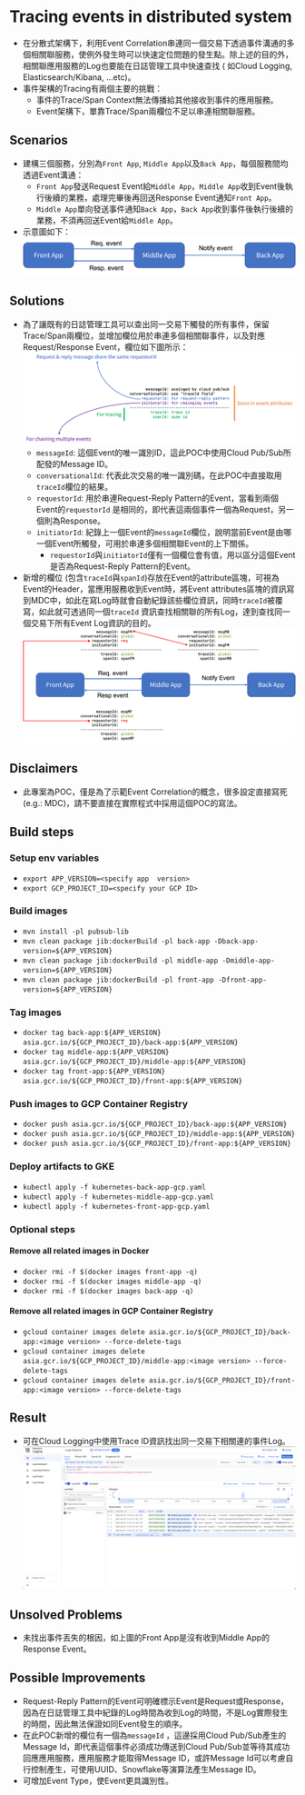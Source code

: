 # Tracing events in distributed system

- 在分散式架構下，利用Event
  Correlation串連同一個交易下透過事件溝通的多個相關聯服務，使例外發生時可以快速定位問題的發生點。除上述的目的外，相關聯應用服務的Log也要能在日誌管理工具中快速查找 (
  如Cloud Logging, Elasticsearch/Kibana, ...etc)。
- 事件架構的Tracing有兩個主要的挑戰：
    - 事件的Trace/Span Context無法傳播給其他接收到事件的應用服務。
    - Event架構下，單靠Trace/Span兩欄位不足以串連相關聯服務。

## Scenarios

- 建構三個服務，分別為`Front App`, `Middle App`以及`Back App`，每個服務間均透過Event溝通：
    - `Front App`發送Request Event給`Middle App`，`Middle App`收到Event後執行後續的業務，處理完畢後再回送Response
      Event通知`Front App`。
    - `Middle App`單向發送事件通知`Back App`，`Back App`收到事件後執行後續的業務，不須再回送Event給`Middle App`。
- 示意圖如下：
  ![](./img/demo%20scenario.png)

## Solutions

- 為了讓既有的日誌管理工具可以查出同一交易下觸發的所有事件，保留Trace/Span兩欄位，並增加欄位用於串連多個相關聯事件，以及對應Request/Response
  Event，欄位如下圖所示：
  ![](./img/new%20fields%20for%20correlating%20event.png)
    - `messageId`: 這個Event的唯一識別ID，這此POC中使用Cloud Pub/Sub所配發的Message ID。
    - `conversationalId`: 代表此次交易的唯一識別碼，在此POC中直接取用`traceId`欄位的結果。
    - `requestorId`: 用於串連Request-Reply Pattern的Event，當看到兩個Event的`requestorId`
      是相同的，即代表這兩個事件一個為Request，另一個則為Response。
    - `initiatorId`: 紀錄上一個Event的`messageId`欄位，說明當前Event是由哪一個Event所觸發，可用於串連多個相關聯Event的上下關係。
        - `requestorId`與`initiatorId`僅有一個欄位會有值，用以區分這個Event是否為Request-Reply Pattern的Event。
- 新增的欄位 (包含`traceId`與`spanId`)存放在Event的attribute區塊，可視為Event的Header，當應用服務收到Event時，將Event
  attributes區塊的資訊寫到MDC中，如此在寫Log時就會自動紀錄該些欄位資訊，同時`traceId`被覆寫，如此就可透過同一個`traceId`
  資訊查找相關聯的所有Log，達到查找同一個交易下所有Event Log資訊的目的。
  ![](./img/illustation%20of%20concept.png)

## Disclaimers

- 此專案為POC，僅是為了示範Event Correlation的概念，很多設定直接寫死 (e.g.: MDC)，請不要直接在實際程式中採用這個POC的寫法。

## Build steps

### Setup env variables

- `export APP_VERSION=<specify app  version>`
- `export GCP_PROJECT_ID=<specify your GCP ID>`

### Build images

- `mvn install -pl pubsub-lib`
- `mvn clean package jib:dockerBuild -pl back-app -Dback-app-version=${APP_VERSION}`
- `mvn clean package jib:dockerBuild -pl middle-app -Dmiddle-app-version=${APP_VERSION}`
- `mvn clean package jib:dockerBuild -pl front-app -Dfront-app-version=${APP_VERSION}`

### Tag images

- `docker tag back-app:${APP_VERSION} asia.gcr.io/${GCP_PROJECT_ID}/back-app:${APP_VERSION}`
- `docker tag middle-app:${APP_VERSION} asia.gcr.io/${GCP_PROJECT_ID}/middle-app:${APP_VERSION}`
- `docker tag front-app:${APP_VERSION} asia.gcr.io/${GCP_PROJECT_ID}/front-app:${APP_VERSION}`

### Push images to GCP Container Registry

- `docker push asia.gcr.io/${GCP_PROJECT_ID}/back-app:${APP_VERSION}`
- `docker push asia.gcr.io/${GCP_PROJECT_ID}/middle-app:${APP_VERSION}`
- `docker push asia.gcr.io/${GCP_PROJECT_ID}/front-app:${APP_VERSION}`

### Deploy artifacts to GKE

- `kubectl apply -f kubernetes-back-app-gcp.yaml`
- `kubectl apply -f kubernetes-middle-app-gcp.yaml`
- `kubectl apply -f kubernetes-front-app-gcp.yaml`

### Optional steps

#### Remove all related images in Docker

- `docker rmi -f $(docker images front-app -q)`
- `docker rmi -f $(docker images middle-app -q)`
- `docker rmi -f $(docker images back-app -q)`

#### Remove all related images in GCP Container Registry

- `gcloud container images delete asia.gcr.io/${GCP_PROJECT_ID}/back-app:<image version> --force-delete-tags`
- `gcloud container images delete asia.gcr.io/${GCP_PROJECT_ID}/middle-app:<image version> --force-delete-tags`
- `gcloud container images delete asia.gcr.io/${GCP_PROJECT_ID}/front-app:<image version> --force-delete-tags`

## Result
- 可在Cloud Logging中使用Trace ID資訊找出同一交易下相關連的事件Log。![](./img/results.png)

## Unsolved Problems
- 未找出事件丟失的根因，如上圖的Front App是沒有收到Middle App的Response Event。

## Possible Improvements

- Request-Reply
  Pattern的Event可明確標示Event是Request或Response，因為在日誌管理工具中紀錄的Log時間為收到Log的時間，不是Log實際發生的時間，因此無法保證如同Event發生的順序。
- 在此POC新增的欄位有一個為`messageId`
  ，這邊採用Cloud Pub/Sub產生的Message Id，即代表這個事件必須成功傳送到Cloud Pub/Sub並等待其成功回應應用服務，應用服務才能取得Message
  ID，或許Message Id可以考慮自行控制產生，可使用UUID、Snowflake等演算法產生Message
  ID。
- 可增加Event Type，使Event更具識別性。